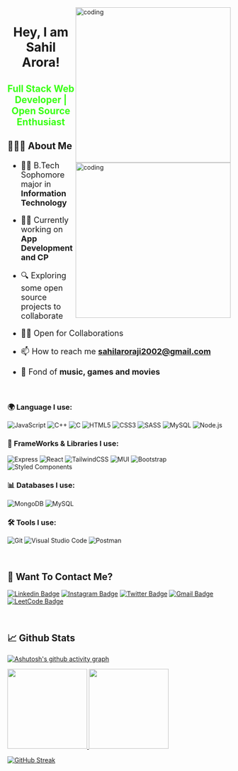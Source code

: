 <img align="right" alt="coding" width="350" src="./github-header-image.png">
<h1 align="center"> Hey, I am Sahil Arora!</h1>
<!-- h -->
<span style="color:#39FF14"><h2 align="center" color="#39FF14">Full Stack Web Developer | Open Source Enthusiast </h2></span>

<div>
<img align="right" alt="coding" width="350" src="https://octodex.github.com/images/baracktocat.jpg">
</div>
<h2>

🙋🏻‍♂️ About Me

</h2>
<span style="font-size: 18px">
<p >

- 👨‍🎓 B.Tech Sophomore major in **Information Technology**

- 👨‍💻 Currently working on **App Development and CP**

- 🔍 Exploring some open source projects to collaborate

- 🤝🏼 Open for Collaborations
 
-  📫 How to reach me **sahilaroraji2002@gmail.com**
 
- 🙂 Fond of **music, games and movies**



</p>
</span>
</br>

<h3>

🌍 Language I use:

</h3>

<p >
 
![JavaScript](https://img.shields.io/badge/JavaScript-F7DF1E?style=for-the-badge&logo=javascript&logoColor=black)
![C++](https://img.shields.io/badge/C%2B%2B-00599C?style=for-the-badge&logo=c%2B%2B&logoColor=white)
![C](https://img.shields.io/badge/C-00599C?style=for-the-badge&logo=c&logoColor=white)
![HTML5](https://img.shields.io/badge/HTML5-E34F26?style=for-the-badge&logo=html5&logoColor=white)
![CSS3](https://img.shields.io/badge/CSS3-1572B6?style=for-the-badge&logo=css3&logoColor=white)
![SASS](https://img.shields.io/badge/SASS-hotpink.svg?style=for-the-badge&logo=SASS&logoColor=white)
![MySQL](https://img.shields.io/badge/MySQL-00000F?style=for-the-badge&logo=mysql&logoColor=white)
![Node.js](https://img.shields.io/badge/Node.js-43853D?style=for-the-badge&logo=node.js&logoColor=white)

 
<h3>

🦾 FrameWorks & Libraries I use:

</h3>
 
<p>
 

![Express](https://img.shields.io/badge/Express.js-white?style=for-the-badge&logo=express&logoColor=black)
![React](https://img.shields.io/badge/React-20232A?style=for-the-badge&logo=react&logoColor=61DAFB)
![TailwindCSS](https://img.shields.io/badge/tailwindcss-%2338B2AC.svg?style=for-the-badge&logo=tailwind-css&logoColor=white)
![MUI](https://img.shields.io/badge/MUI-%230081CB.svg?style=for-the-badge&logo=mui&logoColor=white)
![Bootstrap](https://img.shields.io/badge/Bootstrap-563D7C?style=for-the-badge&logo=bootstrap&logoColor=white)
![Styled Components](https://img.shields.io/badge/styled--components-DB7093?style=for-the-badge&logo=styled-components&logoColor=white)

</p>

<h3>

📊 Databases I use:

</h3>
<p>
 
![MongoDB](https://img.shields.io/badge/MongoDB-4EA94B?style=for-the-badge&logo=mongodb&logoColor=white)
![MySQL](https://img.shields.io/badge/mysql-%2300f.svg?style=for-the-badge&logo=mysql&logoColor=white)

</p>

<h3>

🛠️ Tools I use:

</h3>

![Git](https://img.shields.io/badge/-git-F1502F?style=for-the-badge&logo=git&logoColor=white)
![Visual Studio Code](https://img.shields.io/badge/Visual_Studio_Code-0078D4?style=for-the-badge&logo=visual%20studio%20code&logoColor=white)
![Postman](https://img.shields.io/badge/Postman-E95420?style=for-the-badge&logo=Postman&logoColor=white)


</p>
</br>
<h2>💬 Want To Contact Me? </h2>

<p >

[![Linkedin Badge](https://img.shields.io/badge/-Sahil_Arora-blue?style=for-the-badge&logo=Linkedin&logoColor=white&link=https://www.linkedin.com/in/sahil-arora-4a3889227/)](https://www.linkedin.com/in/sahil-arora-4a3889227/)
[![Instagram Badge](https://img.shields.io/badge/-Sahil_Arora-purple?style=for-the-badge&logo=instagram&logoColor=white&link=https://www.instagram.com/im_sahil_002/)](https://www.instagram.com/im_sahil_002/)
[![Twitter Badge](https://img.shields.io/badge/-arora_sahil-blue?style=for-the-badge&logo=Twitter&logoColor=white&link=https://twitter.com/arorasahil002)](https://twitter.com/arorasahil002)
[![Gmail Badge](https://img.shields.io/badge/Sahil_Arora-white?style=for-the-badge&logo=Gmail&logoColor=&link=mailto:sahilaroraji2002@gmail.com)](mailto:sahilaroraji2002@gmail.com)
[![LeetCode Badge](https://img.shields.io/badge/LeetCode-000000?style=for-the-badge&logo=LeetCode&logoColor=#d16c06&link=https://leetcode.com/sahilaroraji2002/)](https://leetcode.com/sahilaroraji2002/)

 </p>
</br>
<h2>📈 Github Stats</h2>

<p >
 
[![Ashutosh's github activity graph](https://activity-graph.herokuapp.com/graph?username=sahilarora02&bg_color=090132&color=009dff&line=0287d9&point=ffffff&area=true&hide_border=true)](https://github.com/ashutosh00710/github-readme-activity-graph)


<a href="https://github.com/sahilarora02">
  <img height="180em" src="https://github-readme-stats.vercel.app/api?username=sahilarora02&show_icons=true&theme=algolia&include_all_commits=true&count_private=true"/>
  <img height="180em" src="https://github-readme-stats.vercel.app/api/top-langs/?username=sahilarora02&theme=algolia&hide=c%2B%2B&layout=compact"/>
</a>
 
  [![GitHub Streak](https://streak-stats.demolab.com?user=sahilarora02&theme=cobalt)](https://git.io/streak-stats)

</p>
